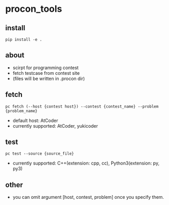 # procon\_tools
## install
```
pip install -e .
```

## about
 - scirpt for programming contest
 - fetch testcase from contest site
 - (files will be written in .procon dir)

## fetch
```
pc fetch (--host {contest host}) --contest {contest_name} --problem {problem_name}
```
 - default host: AtCoder
 - currently supported: AtCoder, yukicoder

## test
```
pc test --source {source_file}
```
 - currently supported: C++(extension: cpp, cc), Python3(extension: py, py3)


## other
 - you can omit argument [host, contest, problem] once you specify them.
